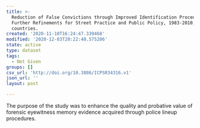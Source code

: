 ```yaml
---
title: >-
  Reduction of False Convictions through Improved Identification Procedures
  Further Refinements for Street Practice and Public Policy, 1983-2010, in five
  countries.
created: '2020-11-10T16:24:47.339468'
modified: '2020-12-03T20:22:40.575206'
state: active
type: dataset
tags:
  - Not Given
groups: []
csv_url: 'http://doi.org/10.3886/ICPSR34316.v1'
json_url: ''
layout: post

---
```

The purpose of the study was to enhance the quality and probative value of forensic eyewitness memory evidence acquired through police lineup procedures. 

